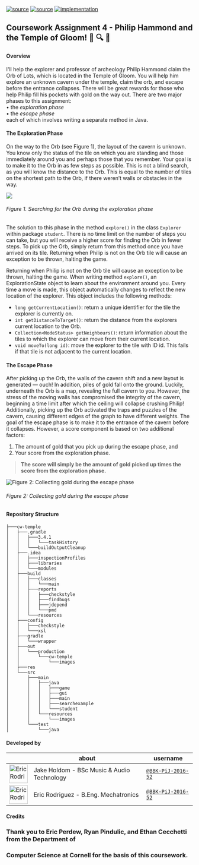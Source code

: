 [![source](https://img.shields.io/badge/source-main-brightgreen.svg)][main]
[![source](https://img.shields.io/badge/source-test-yellow.svg)][test]
[![implementation](https://img.shields.io/badge/implementation-java-blue.svg)][java]

[main]: https://github.com/BBK-PiJ-2016-52/SDP/tree/master/coursework/cw-one/src/main/scala/sml
[test]: https://github.com/BBK-PiJ-2016-52/SDP/tree/master/coursework/cw-one/src/test/scala/sml
[java]: http://docs.oracle.com/javase/8/docs/api/

## Coursework Assignment 4 - Philip Hammond and the Temple of Gloom! :bookmark_tabs: :mag: :postbox:   

#### Overview

I'll help the explorer and professor of archeology Philip Hammond claim the Orb of Lots, which is located in the Temple of Gloom. You will help him explore
an unknown cavern under the temple, claim the orb, and escape before the entrance
collapses. There will be great rewards for those who help Philip fill his pockets with gold
on the way out. There are two major phases to this assignment:  
• the *exploration phase*  
• the *escape phase*  
each of which involves writing a separate method in Java. 

#### The Exploration Phase
On the way to the Orb (see Figure 1), the layout of the cavern is unknown. You know
only the status of the tile on which you are standing and those immediately around you
and perhaps those that you remember. Your goal is to make it to the Orb in as few steps
as possible. This is not a blind search, as you will know the distance to the Orb. This 
is equal to the number of tiles on the shortest path to the Orb, if there weren’t walls or
obstacles in the way.


![](http://i.imgur.com/4IOnOCV.png)
###### Figure 1. Searching for the Orb during the exploration phase


The solution to this phase in the method ```explore()``` in the class ```Explorer``` within package ```student```. There is no time limit on the number of steps you
can take, but you will receive a higher score for finding the Orb in fewer steps. To pick
up the Orb, simply return from this method once you have arrived on its tile. Returning
when Philip is not on the Orb tile will cause an exception to be thrown, halting the game.

Returning when Philip is not on the Orb tile will cause an exception to be thrown, halting the game.
When writing method ```explore()```, an ExplorationState object to
learn about the environment around you. Every time a move is made, this object
automatically changes to reflect the new location of the explorer. This object includes
the following methods:
* ```long getCurrentLocation()```: return a unique identifier for the tile the explorer is currently
on.  
* ```int getDistanceToTarget()```: return the distance from the explorers current location
to the Orb.   
* ```Collection<NodeStatus> getNeighbours()```: return information about the tiles to which
the explorer can move from their current location.   
* ```void moveTo(long id)```: move the explorer to the tile with ID id. This fails if that tile
is not adjacent to the current location.   


#### The Escape Phase
After picking up the Orb, the walls of the cavern shift and a new layout is generated
— ouch! In addition, piles of gold fall onto the ground. Luckily, underneath the Orb
is a map, revealing the full cavern to you. However, the stress of the moving walls has
compromised the integrity of the cavern, beginning a time limit after which the ceiling
will collapse crushing Philip! Additionally, picking up the Orb activated the traps and
puzzles of the cavern, causing different edges of the graph to have different weights. The
goal of the escape phase is to make it to the entrance of the cavern before it collapses.
However, a score component is based on two additional factors:
1. The amount of gold that you pick up during the escape phase, and
2. Your score from the exploration phase.
> **The score will simply be the amount of gold picked up times the score from the exploration
phase.**   

![Figure 2: Collecting gold during the escape phase](http://i.imgur.com/MCnWM1W.png)
###### Figure 2: Collecting gold during the escape phase



#### Repository Structure
```
├───cw-temple
│   ├───.gradle
│   │   ├───3.4.1
│   │   │   └───taskHistory
│   │   └───buildOutputCleanup
│   ├───.idea
│   │   ├───inspectionProfiles
│   │   ├───libraries
│   │   └───modules
│   ├───build
│   │   ├───classes
│   │   │   └───main
│   │   ├───reports
│   │   │   ├───checkstyle
│   │   │   ├───findbugs
│   │   │   ├───jdepend
│   │   │   └───pmd
│   │   └───resources
│   ├───config
│   │   ├───checkstyle
│   │   └───xsl
│   ├───gradle
│   │   └───wrapper
│   ├───out
│   │   └───production
│   │       └───cw-temple
│   │           └───images
│   ├───res
│   └───src
│       ├───main
│       │   ├───java
│       │   │   ├───game
│       │   │   ├───gui
│       │   │   ├───main
│       │   │   ├───searchexample
│       │   │   └───student
│       │   └───resources
│       │       └───images
│       └───test
│           └───java
```
#### Developed by
 
|                                                                                                 | about                                                       | username                               |
--------------------------------------------------------------------------------------------------|----------------------------------------------------------------|---------------------------------------------------|
<img src="https://avatars1.githubusercontent.com/u/22638726?v=3&s=460"      height="50px" title="Eric Rodriguez"/>        |  Jake Holdom  - BSc Music & Audio Technology        | [`@BBK-PiJ-2016-52`](https://github.com/BBK-PiJ-2016-52)  |
<img src="https://avatars0.githubusercontent.com/u/22904851?v=3&u=cfb4a9acace450d6628c1c80ce6e46c985e178d2&s=400"      height="50px" title="Eric Rodriguez"/>        |    Eric Rodriguez - B.Eng. Mechatronics      |  [`@BBK-PiJ-2016-52`](https://github.com/BBK-PiJ-2016-52) |

#### Credits
### Thank you to Eric Perdew, Ryan Pindulic, and Ethan Cecchetti from the Department of
### Computer Science at Cornell for the basis of this coursework.
